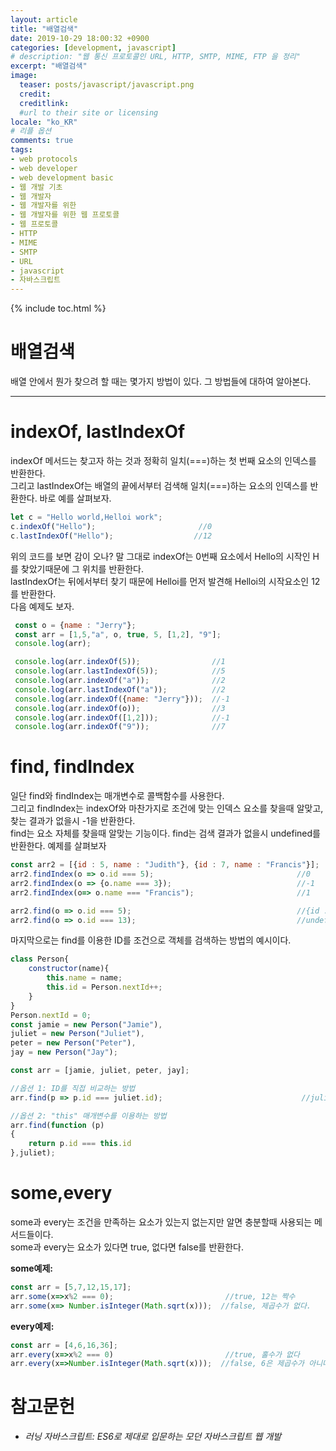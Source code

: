 ```yaml
---
layout: article
title: "배열검색"
date: 2019-10-29 18:00:32 +0900
categories: [development, javascript]
# description: "웹 통신 프로토콜인 URL, HTTP, SMTP, MIME, FTP 을 정리"
excerpt: "배열검색"
image:
  teaser: posts/javascript/javascript.png
  credit: 
  creditlink: 
  #url to their site or licensing
locale: "ko_KR"
# 리플 옵션
comments: true
tags:
- web protocols
- web developer
- web development basic
- 웹 개발 기초
- 웹 개발자
- 웹 개발자를 위한
- 웹 개발자를 위한 웹 프로토콜
- 웹 프로토콜
- HTTP
- MIME
- SMTP
- URL
- javascript
- 자바스크립트
---
```

{% include toc.html %}

# 배열검색
배열 안에서 뭔가 찾으려 할 때는 몇가지 방법이 있다. 그 방법들에 대하여 알아본다.

---

# indexOf, lastIndexOf
indexOf 메서드는 찾고자 하는 것과 정확히 일치(===)하는 첫 번째 요소의 인덱스를 반환한다.  
그리고 lastIndexOf는 배열의 끝에서부터 검색해 일치(===)하는 요소의 인덱스를 반환한다.
바로 예를 살펴보자.  

```javascript
let c = "Hello world,Helloi work";
c.indexOf("Hello");                       //0
c.lastIndexOf("Hello");                  //12
```  
위의 코드를 보면 감이 오나? 말 그대로 indexOf는 0번째 요소에서 Hello의 시작인 H를 찾았기때문에 그 위치를 반환한다.  
lastIndexOf는 뒤에서부터 찾기 때문에 Helloi를 먼저 발견해 Helloi의 시작요소인 12를 반환한다.  
다음 예제도 보자.  

```javascript
 const o = {name : "Jerry"};
 const arr = [1,5,"a", o, true, 5, [1,2], "9"];
 console.log(arr);

 console.log(arr.indexOf(5));                //1
 console.log(arr.lastIndexOf(5));            //5
 console.log(arr.indexOf("a"));              //2
 console.log(arr.lastIndexOf("a"));          //2
 console.log(arr.indexOf({name: "Jerry"}));  //-1
 console.log(arr.indexOf(o));                //3
 console.log(arr.indexOf([1,2]));            //-1
 console.log(arr.indexOf("9"));              //7
 ```


# find, findIndex
일단 find와 findIndex는 매개변수로 콜백함수를 사용한다.  
그리고 findIndex는 indexOf와 마찬가지로 조건에 맞는 인덱스 요소를 찾을때 알맞고, 찾는 결과가 없을시 -1을 반환한다.     
find는 요소 자체를 찾을때 알맞는 기능이다. find는 검색 결과가 없을시 undefined를 반환한다.
예제를 살펴보자    

```javascript
const arr2 = [{id : 5, name : "Judith"}, {id : 7, name : "Francis"}];
arr2.findIndex(o => o.id === 5);                                //0
arr2.findIndex(o => {o.name === 3});                            //-1
arr2.findIndex(o=> o.name === "Francis");                       //1

arr2.find(o => o.id === 5);                                     //{id : 5, name : "Judith"}     
arr2.find(o => o.id === 13);                                    //undefined  
```  


마지막으로는 find를 이용한 ID를 조건으로 객체를 검색하는 방법의 예시이다.

```javascript
class Person{
    constructor(name){
        this.name = name;
        this.id = Person.nextId++;
    }
}
Person.nextId = 0;
const jamie = new Person("Jamie"),
juliet = new Person("Juliet"),
peter = new Person("Peter"),
jay = new Person("Jay");

const arr = [jamie, juliet, peter, jay];

//옵션 1: ID를 직접 비교하는 방법
arr.find(p => p.id === juliet.id);                               //juliet 객체

//옵션 2: "this" 매개변수를 이용하는 방법
arr.find(function (p) 
{
    return p.id === this.id
},juliet);

```


# some,every
some과 every는 조건을 만족하는 요소가 있는지 없는지만 알면 충분할때 사용되는 메서드들이다.  
some과 every는 요소가 있다면 true, 없다면 false를 반환한다.  

**some예제:**  

```javascript
const arr = [5,7,12,15,17];
arr.some(x=>x%2 === 0);                         //true, 12는 짝수
arr.some(x=> Number.isInteger(Math.sqrt(x)));  //false, 제곱수가 없다.
```  

**every예제:**  

```javascript
const arr = [4,6,16,36];
arr.every(x=>x%2 === 0)                         //true, 홀수가 없다
arr.every(x=>Number.isInteger(Math.sqrt(x)));  //false, 6은 제곱수가 아니다.
```  

# 참고문헌
- *러닝 자바스크립트: ES6로 제대로 입문하는 모던 자바스크립트 웹 개발*